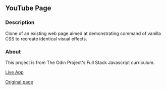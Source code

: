 ## YouTube Page
### Description
Clone of an existing web page aimed at demonstrating command of vanilla CSS to recreate identical visual effects.
### About
This project is from The Odin Project's Full Stack Javascript curriculum.

[Live App](https://romainyvernes.github.io/youtube_page/)

[Original page](https://www.youtube.com/watch?v=lO1nTh52OCg)

